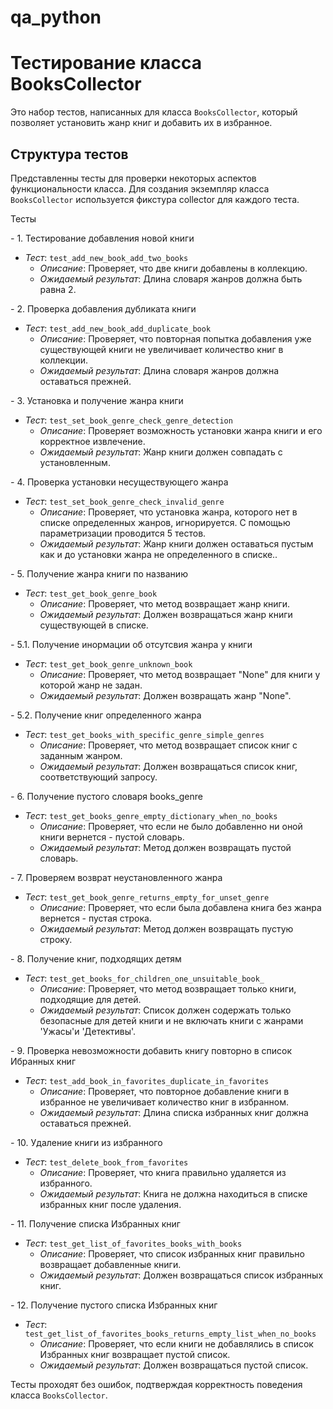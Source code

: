 # qa_python
# Тестирование класса BooksCollector

Это набор тестов, написанных для класса `BooksCollector`, который позволяет установить жанр книг и добавить их в избранное. 

## Структура тестов

Представленны тесты для проверки некоторых аспектов функциональности класса. Для создания экземпляр класса `BooksCollector` используется фикстура collector для каждого теста.

Тесты

*-* 1. Тестирование добавления новой книги

- *Тест*: `test_add_new_book_add_two_books`
    - *Описание*: Проверяет, что две книги добавлены в коллекцию.
    - *Ожидаемый результат*: Длина словаря жанров должна быть равна 2.

*-*  2. Проверка добавления дубликата книги

- *Тест*: `test_add_new_book_add_duplicate_book`
    - *Описание*: Проверяет, что повторная попытка добавления уже существующей книги не увеличивает количество книг в коллекции.
    - *Ожидаемый результат*: Длина словаря жанров должна оставаться прежней.

*-*  3. Установка и получение жанра книги 

- *Тест*: `test_set_book_genre_check_genre_detection`
    - *Описание*: Проверяет возможность установки жанра книги и его корректное извлечение.
    - *Ожидаемый результат*: Жанр книги должен совпадать с установленным.

*-*  4. Проверка установки несуществующего жанра 

- *Тест*: `test_set_book_genre_check_invalid_genre`
    - *Описание*: Проверяет, что установка жанра, которого нет в списке определенных жанров, игнорируется. С помощью параметризации проводится 5 тестов.
    - *Ожидаемый результат*: Жанр книги должен оставаться пустым как и до установки жанра не определенного в списке..

*-* 5. Получение жанра книги по названию

- *Тест*: `test_get_book_genre_book`
    - *Описание*: Проверяет, что метод возвращает жанр книги.
    - *Ожидаемый результат*: Должен возвращаться жанр книги существующей в списке.

*-* 5.1. Получение инормации об отсутсвия жанра у книги

- *Тест*: `test_get_book_genre_unknown_book`
    - *Описание*: Проверяет, что метод возвращает "None" для книги у которой жанр не задан.
    - *Ожидаемый результат*: Должен возвращать жанр "None".

*-* 5.2. Получение книг определенного жанра

- *Тест*: `test_get_books_with_specific_genre_simple_genres`
    - *Описание*: Проверяет, что метод возвращает список книг с заданным жанром.
    - *Ожидаемый результат*: Должен возвращаться список книг, соответствующий запросу.

*-* 6. Получение пустого словаря books_genre

- *Тест*: `test_get_books_genre_empty_dictionary_when_no_books`
    - *Описание*: Проверяет, что если не было добавленно ни оной книги вернется  - пустой словарь.
    - *Ожидаемый результат*: Метод должен возвращать пустой словарь.

*-* 7. Проверяем возврат неустановленного жанра 

- *Тест*: `test_get_book_genre_returns_empty_for_unset_genre`
    - *Описание*: Проверяет, что если была добавлена книга без жанра вернется  - пустая строка.
    - *Ожидаемый результат*: Метод должен возвращать пустую строку.

*-* 8. Получение книг, подходящих детям

- *Тест*: `test_get_books_for_children_one_unsuitable_book_`
    - *Описание*: Проверяет, что метод возвращает только книги, подходящие для детей.
    - *Ожидаемый результат*: Список должен содержать только безопасные для детей книги и не включать книги с жанрами 'Ужасы'и 'Детективы'.

*-* 9. Проверка невозможности добавить книгу повторно в список Ибранных книг

- *Тест*: `test_add_book_in_favorites_duplicate_in_favorites`
    - *Описание*: Проверяет, что повторное добавление книги в избранное не увеличивает количество книг в избранном.
    - *Ожидаемый результат*: Длина списка избранных книг должна оставаться прежней.

*-* 10. Удаление книги из избранного

- *Тест*: `test_delete_book_from_favorites`
    - *Описание*: Проверяет, что книга правильно удаляется из избранного.
    - *Ожидаемый результат*: Книга не должна находиться в списке избранных книг после удаления.

*-* 11. Получение списка Избранных книг

- *Тест*: `test_get_list_of_favorites_books_with_books`
    - *Описание*: Проверяет, что список избранных книг правильно возвращает добавленные книги.
    - *Ожидаемый результат*: Должен возвращаться список избранных книг.

*-* 12. Получение пустого списка Избранных книг

- *Тест*: `test_get_list_of_favorites_books_returns_empty_list_when_no_books`
    - *Описание*: Проверяет, что если книги не добавлялись в список Избранных книг возвращает пустой список.
    - *Ожидаемый результат*: Должен возвращаться пустой список.

Тесты проходят без ошибок, подтверждая корректность поведения класса `BooksCollector`.


